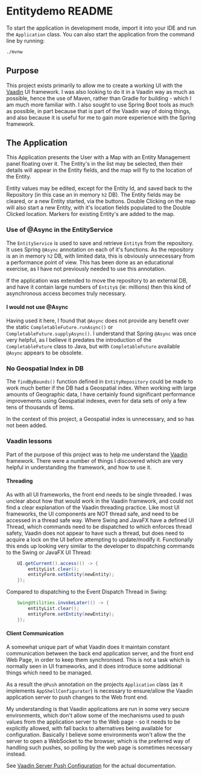 # Entitydemo README

To start the application in development mode, import it into your IDE and run the `Application` class. 
You can also start the application from the command line by running: 

```bash
./mvnw
```

## Purpose

This project exists primarily to allow me to create a working UI with the [Vaadin](https://vaadin.com/docs/latest/)
UI framework. I was also looking to do it in a Vaadin way as much as possible, hence the use of Maven, rather than
Gradle for building - which I am much more familiar with. I also sought to use Spring Boot tools as much as possible,
in part because that is part of the Vaadin way of doing things, and also because it is useful for me to gain more
experience with the Spring framework.

## The Application

This Application presents the User with a Map with an Entity Management panel floating over it. The Entity's in the
list may be selected, then their details will appear in the Entity fields, and the map will fly to the location
of the Entity.

Entity values may be edited, except for the Entity Id, and saved back to the Repository (in this case an in memory
`h2` DB). The Entity fields may be cleared, or a new Entity started, via the buttons. Double Clicking on the map
will also start a new Entity, with it's location fields populated to the Double Clicked location. Markers for existing
Entity's are added to the map.

### Use of @Async in the EntityService

The `EntityService` is used to save and retrieve `Entity`s from the repository. It uses Spring `@Async` annotation on
each of it's functions. As the repository is an in memory `h2` DB, with limited data, this is obviously unnecessary
from a performance point of view. This has been done as an educational exercise, as I have not previously needed to use
this annotation.

If the application was extended to move the repository to an external DB, and have it contain large numbers of
`Entity`s (ie: millions) then this kind of asynchronous access becomes truly necessary.

#### I would not use @Async

Having used it here, I found that `@Async` does not provide any benefit over the static `CompletableFuture.runAsync()`
or `CompletableFuture.supplyAsync()`. I understand that Spring `@Async` was once very helpful, as I believe it predates
the introduction of the `CompletableFuture` class to Java, but with `CompletableFuture` available `@Async` appears
to be obsolete.

### No Geospatial Index in DB

The `findByBounds()` function defined in `EntityRepository` could be made to work much better if the DB had a
Geospatial index. When working with large amounts of Geographic data, I have certainly found significant performance
improvements using Geospatial indexes, even for data sets of only a few tens of thousands of items.

In the context of this project, a Geospatial index is unnecessary, and so has not been added.

### Vaadin lessons

Part of the purpose of this project was to help me understand the [Vaadin](https://vaadin.com/docs/latest/) framework.
There were a number of things I discovered which are very helpful in understanding the framework, and how to use it.

#### Threading

As with all UI frameworks, the front end needs to be single threaded. I was unclear about how that would work in the
Vaadin framework, and could not find a clear explanation of the Vaadin threading practice. Like most UI frameworks,
the UI components are NOT thread safe, and need to be accessed in a thread safe way. Where Swing and JavaFX have a
defined UI Thread, which commands need to be dispatched to which enforces thread safety, Vaadin does not appear to have
such a thread, but does need to acquire a lock on the UI before attempting to update/modify it. Functionally this ends
up looking very similar to the developer to dispatching commands to the Swing or JavaFX UI Thread:

```java
    UI.getCurrent().access(() -> {
        entityList.clear();
        entityForm.setEntity(newEntity);
    });
```

Compared to dispatching to the Event Dispatch Thread in Swing:

```java
    SwingUtilities.invokeLater(() -> {
        entityList.clear();
        entityForm.setEntity(newEntity);
    });
```

#### Client Communication

A somewhat unique part of what Vaadin does it maintain constant communication between the back end application server,
and the front end Web Page, in order to keep them synchronised. This is not a task which is normally seen in UI
frameworks, and it does introduce some additional things which need to be managed.

As a result the `@Push` annotation on the projects `Application` class (as it implements `AppShellConfigurator`) is
necessary to ensure/allow the Vaadin application server to push changes to the Web front end.

My understanding is that Vaadin applications are run in some very secure environments, which don't allow some of the
mechanisms used to push values from the application server to the Web page - so it needs to be explicitly allowed,
with fall backs to alternatives being available for configuration. Basically I believe some environments won't allow
the the server to open a WebSocket to the browser, which is the preferred way of handling such pushes, so polling by
the web page is sometimes necessary instead.

See [Vaadin Server Push Configuration](https://vaadin.com/docs/latest/flow/advanced/server-push) for the actual
documentation.

